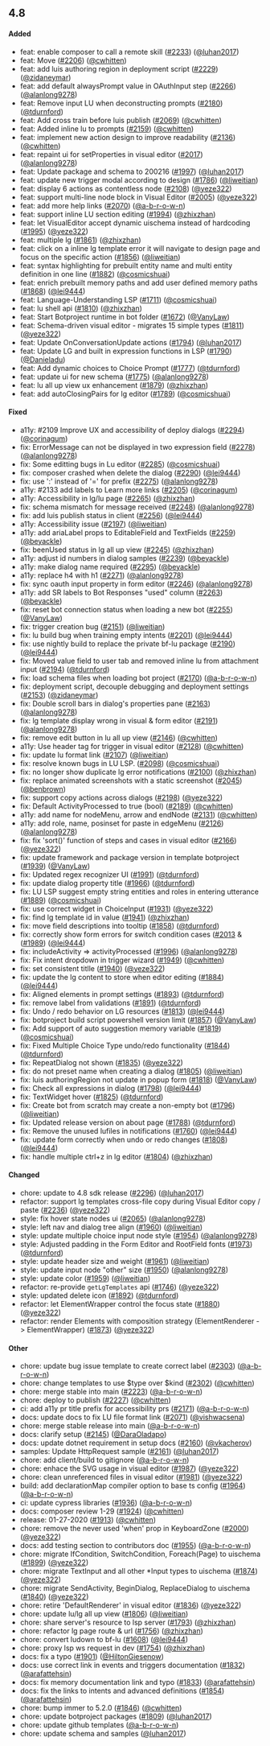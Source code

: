 ## 4.8

#### Added

- feat: enable composer to call a remote skill ([#2233](https://github.com/microsoft/BotFramework-Composer/pull/2233)) ([@luhan2017](https://github.com/luhan2017))
- feat: Move ([#2206](https://github.com/microsoft/BotFramework-Composer/pull/2206)) ([@cwhitten](https://github.com/cwhitten))
- feat: add luis authoring region in deployment script ([#2229](https://github.com/microsoft/BotFramework-Composer/pull/2229)) ([@zidaneymar](https://github.com/zidaneymar))
- feat: add default alwaysPrompt value in OAuthInput step ([#2266](https://github.com/microsoft/BotFramework-Composer/pull/2266)) ([@alanlong9278](https://github.com/alanlong9278))
- feat: Remove input LU when deconstructing prompts ([#2180](https://github.com/microsoft/BotFramework-Composer/pull/2180)) ([@tdurnford](https://github.com/tdurnford))
- feat: Add cross train before luis publish ([#2069](https://github.com/microsoft/BotFramework-Composer/pull/2069)) ([@cwhitten](https://github.com/cwhitten))
- feat: Added inline lu to prompts ([#2159](https://github.com/microsoft/BotFramework-Composer/pull/2159)) ([@cwhitten](https://github.com/cwhitten))
- feat: implement new action design to improve readability ([#2136](https://github.com/microsoft/BotFramework-Composer/pull/2136)) ([@cwhitten](https://github.com/cwhitten))
- feat: repaint ui for setProperties in visual editor ([#2017](https://github.com/microsoft/BotFramework-Composer/pull/2017)) ([@alanlong9278](https://github.com/alanlong9278))
- feat: Update package and schema to 200216 ([#1997](https://github.com/microsoft/BotFramework-Composer/pull/1997)) ([@luhan2017](https://github.com/luhan2017))
- feat: update new trigger modal according to design ([#1786](https://github.com/microsoft/BotFramework-Composer/pull/1786)) ([@liweitian](https://github.com/liweitian))
- feat: display 6 actions as contentless node ([#2108](https://github.com/microsoft/BotFramework-Composer/pull/2108)) ([@yeze322](https://github.com/yeze322))
- feat: support multi-line node block in Visual Editor ([#2005](https://github.com/microsoft/BotFramework-Composer/pull/2005)) ([@yeze322](https://github.com/yeze322))
- feat: add more help links ([#2070](https://github.com/microsoft/BotFramework-Composer/pull/2070)) ([@a-b-r-o-w-n](https://github.com/a-b-r-o-w-n))
- feat: support inline LU section editing ([#1994](https://github.com/microsoft/BotFramework-Composer/pull/1994)) ([@zhixzhan](https://github.com/zhixzhan))
- feat: let VisualEditor accept dynamic uischema instead of hardcoding ([#1995](https://github.com/microsoft/BotFramework-Composer/pull/1995)) ([@yeze322](https://github.com/yeze322))
- feat: multiple lg ([#1861](https://github.com/microsoft/BotFramework-Composer/pull/1861)) ([@zhixzhan](https://github.com/zhixzhan))
- feat: click on a inline lg template error it will navigate to design page and focus on the specific action ([#1856](https://github.com/microsoft/BotFramework-Composer/pull/1856)) ([@liweitian](https://github.com/liweitian))
- feat: syntax highlighting for prebuilt entity name and multi entity definition in one line ([#1882](https://github.com/microsoft/BotFramework-Composer/pull/1882)) ([@cosmicshuai](https://github.com/cosmicshuai))
- feat: enrich prebuilt memory paths and add user defined memory paths ([#1868](https://github.com/microsoft/BotFramework-Composer/pull/1868)) ([@lei9444](https://github.com/lei9444))
- feat: Language-Understanding LSP ([#1711](https://github.com/microsoft/BotFramework-Composer/pull/1711)) ([@cosmicshuai](https://github.com/cosmicshuai))
- feat: lu shell api ([#1810](https://github.com/microsoft/BotFramework-Composer/pull/1810)) ([@zhixzhan](https://github.com/zhixzhan))
- feat: Start Botproject runtime in bot folder ([#1672](https://github.com/microsoft/BotFramework-Composer/pull/1672)) ([@VanyLaw](https://github.com/VanyLaw))
- feat: Schema-driven visual editor - migrates 15 simple types ([#1811](https://github.com/microsoft/BotFramework-Composer/pull/1811)) ([@yeze322](https://github.com/yeze322))
- feat: Update OnConversationUpdate actions ([#1794](https://github.com/microsoft/BotFramework-Composer/pull/1794)) ([@luhan2017](https://github.com/luhan2017))
- feat: Update LG and built in expression functions in LSP ([#1790](https://github.com/microsoft/BotFramework-Composer/pull/1790)) ([@Danieladu](https://github.com/Danieladu))
- feat: Add dynamic choices to Choice Prompt ([#1777](https://github.com/microsoft/BotFramework-Composer/pull/1777)) ([@tdurnford](https://github.com/tdurnford))
- feat: update ui for new schema ([#1775](https://github.com/microsoft/BotFramework-Composer/pull/1775)) ([@alanlong9278](https://github.com/alanlong9278))
- feat: lu all up view ux enhancement ([#1879](https://github.com/microsoft/BotFramework-Composer/pull/1879)) ([@zhixzhan](https://github.com/zhixzhan))
- feat: add autoClosingPairs for lg editor ([#1789](https://github.com/microsoft/BotFramework-Composer/pull/1789)) ([@cosmicshuai](https://github.com/cosmicshuai))

#### Fixed

- a11y: #2109 Improve UX and accessibility of deploy dialogs ([#2294](https://github.com/microsoft/BotFramework-Composer/pull/2294)) ([@corinagum](https://github.com/corinagum))
- fix: ErrorMessage can not be displayed in two expression field ([#2278](https://github.com/microsoft/BotFramework-Composer/pull/2278)) ([@alanlong9278](https://github.com/alanlong9278))
- fix: Some editting bugs in Lu editor ([#2285](https://github.com/microsoft/BotFramework-Composer/pull/2285)) ([@cosmicshuai](https://github.com/cosmicshuai))
- fix: composer crashed when delete the dialog ([#2290](https://github.com/microsoft/BotFramework-Composer/pull/2290)) ([@lei9444](https://github.com/lei9444))
- fix: use ':' instead of '=' for prefix ([#2275](https://github.com/microsoft/BotFramework-Composer/pull/2275)) ([@alanlong9278](https://github.com/alanlong9278))
- a11y: #2133 add labels to Learn more links ([#2205](https://github.com/microsoft/BotFramework-Composer/pull/2205)) ([@corinagum](https://github.com/corinagum))
- a11y: Accessibility in lg/lu page ([#2265](https://github.com/microsoft/BotFramework-Composer/pull/2265)) ([@zhixzhan](https://github.com/zhixzhan))
- fix: schema mismatch for message received ([#2248](https://github.com/microsoft/BotFramework-Composer/pull/2248)) ([@alanlong9278](https://github.com/alanlong9278))
- fix: add luis publish status in client ([#2256](https://github.com/microsoft/BotFramework-Composer/pull/2256)) ([@lei9444](https://github.com/lei9444))
- a11y: Accessibility issue ([#2197](https://github.com/microsoft/BotFramework-Composer/pull/2197)) ([@liweitian](https://github.com/liweitian))
- a11y: add ariaLabel props to EditableField and TextFields ([#2259](https://github.com/microsoft/BotFramework-Composer/pull/2259)) ([@beyackle](https://github.com/beyackle))
- fix: beenUsed status in lg all up view ([#2245](https://github.com/microsoft/BotFramework-Composer/pull/2245)) ([@zhixzhan](https://github.com/zhixzhan))
- a11y: adjust id numbers in dialog samples ([#2239](https://github.com/microsoft/BotFramework-Composer/pull/2239)) ([@beyackle](https://github.com/beyackle))
- a11y: make dialog name required ([#2295](https://github.com/microsoft/BotFramework-Composer/pull/2295)) ([@beyackle](https://github.com/beyackle))
- a11y: replace h4 with h1 ([#2271](https://github.com/microsoft/BotFramework-Composer/pull/2271)) ([@alanlong9278](https://github.com/alanlong9278))
- fix: sync oauth input property in form editor ([#2246](https://github.com/microsoft/BotFramework-Composer/pull/2246)) ([@alanlong9278](https://github.com/alanlong9278))
- a11y: add SR labels to Bot Responses "used" column ([#2263](https://github.com/microsoft/BotFramework-Composer/pull/2263)) ([@beyackle](https://github.com/beyackle))
- fix: reset bot connection status when loading a new bot ([#2255](https://github.com/microsoft/BotFramework-Composer/pull/2255)) ([@VanyLaw](https://github.com/VanyLaw))
- fix: trigger creation bug ([#2151](https://github.com/microsoft/BotFramework-Composer/pull/2151)) ([@liweitian](https://github.com/liweitian))
- fix: lu build bug when training empty intents ([#2201](https://github.com/microsoft/BotFramework-Composer/pull/2201)) ([@lei9444](https://github.com/lei9444))
- fix: use nightly build to replace the private bf-lu package ([#2190](https://github.com/microsoft/BotFramework-Composer/pull/2190)) ([@lei9444](https://github.com/lei9444))
- fix: Moved value field to user tab and removed inline lu from attachment input ([#2194](https://github.com/microsoft/BotFramework-Composer/pull/2194)) ([@tdurnford](https://github.com/tdurnford))
- fix: load schema files when loading bot project ([#2170](https://github.com/microsoft/BotFramework-Composer/pull/2170)) ([@a-b-r-o-w-n](https://github.com/a-b-r-o-w-n))
- fix: deployment script, decouple debugging and deployment settings ([#2153](https://github.com/microsoft/BotFramework-Composer/pull/2153)) ([@zidaneymar](https://github.com/zidaneymar))
- fix: Double scroll bars in dialog's properties pane ([#2163](https://github.com/microsoft/BotFramework-Composer/pull/2163)) ([@alanlong9278](https://github.com/alanlong9278))
- fix: lg template display wrong in visual & form editor ([#2191](https://github.com/microsoft/BotFramework-Composer/pull/2191)) ([@alanlong9278](https://github.com/alanlong9278))
- fix: remove edit button in lu all up view ([#2146](https://github.com/microsoft/BotFramework-Composer/pull/2146)) ([@cwhitten](https://github.com/cwhitten))
- a11y: Use header tag for trigger in visual editor ([#2128](https://github.com/microsoft/BotFramework-Composer/pull/2128)) ([@cwhitten](https://github.com/cwhitten))
- fix: update lu format link ([#2107](https://github.com/microsoft/BotFramework-Composer/pull/2107)) ([@liweitian](https://github.com/liweitian))
- fix: resolve known bugs in LU LSP. ([#2098](https://github.com/microsoft/BotFramework-Composer/pull/2098)) ([@cosmicshuai](https://github.com/cosmicshuai))
- fix: no longer show duplicate lg error notifications ([#2100](https://github.com/microsoft/BotFramework-Composer/pull/2100)) ([@zhixzhan](https://github.com/zhixzhan))
- fix: replace animated screenshots with a static screenshot ([#2045](https://github.com/microsoft/BotFramework-Composer/pull/2045)) ([@benbrown](https://github.com/benbrown))
- fix: support copy actions across dialogs ([#2198](https://github.com/microsoft/BotFramework-Composer/pull/2198)) ([@yeze322](https://github.com/yeze322))
- fix: Default ActivityProcessed to true (bool) ([#2189](https://github.com/microsoft/BotFramework-Composer/pull/2189)) ([@cwhitten](https://github.com/cwhitten))
- a11y: add name for nodeMenu, arrow and endNode ([#2131](https://github.com/microsoft/BotFramework-Composer/pull/2131)) ([@cwhitten](https://github.com/cwhitten))
- a11y: add role, name, posinset for paste in edgeMenu ([#2126](https://github.com/microsoft/BotFramework-Composer/pull/2126)) ([@alanlong9278](https://github.com/alanlong9278))
- fix: fix 'sort()' function of steps and cases in visual editor ([#2166](https://github.com/microsoft/BotFramework-Composer/pull/2166)) ([@yeze322](https://github.com/yeze322))
- fix: update framework and package version in template botproject ([#1939](https://github.com/microsoft/BotFramework-Composer/pull/1939)) ([@VanyLaw](https://github.com/VanyLaw))
- fix: Updated regex recognizer UI ([#1991](https://github.com/microsoft/BotFramework-Composer/pull/1991)) ([@tdurnford](https://github.com/tdurnford))
- fix: update dialog property title ([#1966](https://github.com/microsoft/BotFramework-Composer/pull/1966)) ([@tdurnford](https://github.com/tdurnford))
- fix: LU LSP suggest empty string entities and roles in entering utterance ([#1889](https://github.com/microsoft/BotFramework-Composer/pull/1889)) ([@cosmicshuai](https://github.com/cosmicshuai))
- fix: use correct widget in ChoiceInput ([#1931](https://github.com/microsoft/BotFramework-Composer/pull/1931)) ([@yeze322](https://github.com/yeze322))
- fix: find lg template id in value ([#1941](https://github.com/microsoft/BotFramework-Composer/pull/1941)) ([@zhixzhan](https://github.com/zhixzhan))
- fix: move field descriptions into tooltip ([#1858](https://github.com/microsoft/BotFramework-Composer/pull/1858)) ([@tdurnford](https://github.com/tdurnford))
- fix: correctly show form errors for switch condition cases ([#2013](https://github.com/microsoft/BotFramework-Composer/pull/2013) & ([#1989](https://github.com/microsoft/BotFramework-Composer/pull/1989)) ([@lei9444](https://github.com/lei9444))
- fix: includeActivity => activityProcessed ([#1996](https://github.com/microsoft/BotFramework-Composer/pull/1996)) ([@alanlong9278](https://github.com/alanlong9278))
- fix: Fix intent dropdown in trigger wizard ([#1949](https://github.com/microsoft/BotFramework-Composer/pull/1949)) ([@cwhitten](https://github.com/cwhitten))
- fix: set consistent titlle ([#1940](https://github.com/microsoft/BotFramework-Composer/pull/1940)) ([@yeze322](https://github.com/yeze322))
- fix: update the lg content to store when editor editing ([#1884](https://github.com/microsoft/BotFramework-Composer/pull/1884)) ([@lei9444](https://github.com/lei9444))
- fix: Aligned elements in prompt settings ([#1893](https://github.com/microsoft/BotFramework-Composer/pull/1893)) ([@tdurnford](https://github.com/tdurnford))
- fix: remove label from validations ([#1891](https://github.com/microsoft/BotFramework-Composer/pull/1891)) ([@tdurnford](https://github.com/tdurnford))
- fix: Undo / redo behavior on LG resources ([#1813](https://github.com/microsoft/BotFramework-Composer/pull/1813)) ([@lei9444](https://github.com/lei9444))
- fix: botproject build script powershell version limit ([#1857](https://github.com/microsoft/BotFramework-Composer/pull/1857)) ([@VanyLaw](https://github.com/VanyLaw))
- fix: Add support of auto suggestion memory variable ([#1819](https://github.com/microsoft/BotFramework-Composer/pull/1819)) ([@cosmicshuai](https://github.com/cosmicshuai))
- fix: Fixed Multiple Choice Type undo/redo functionality ([#1844](https://github.com/microsoft/BotFramework-Composer/pull/1844)) ([@tdurnford](https://github.com/tdurnford))
- fix: RepeatDialog not shown ([#1835](https://github.com/microsoft/BotFramework-Composer/pull/1835)) ([@yeze322](https://github.com/yeze322))
- fix: do not preset name when creating a dialog ([#1805](https://github.com/microsoft/BotFramework-Composer/pull/1805)) ([@liweitian](https://github.com/liweitian))
- fix: luis authoringRegion not update in popup form ([#1818](https://github.com/microsoft/BotFramework-Composer/pull/1818)) ([@VanyLaw](https://github.com/VanyLaw))
- fix: Check all expressions in dialog ([#1798](https://github.com/microsoft/BotFramework-Composer/pull/1798)) ([@lei9444](https://github.com/lei9444))
- fix: TextWidget hover ([#1825](https://github.com/microsoft/BotFramework-Composer/pull/1825)) ([@tdurnford](https://github.com/tdurnford))
- fix: Create bot from scratch may create a non-empty bot ([#1796](https://github.com/microsoft/BotFramework-Composer/pull/1796)) ([@liweitian](https://github.com/liweitian))
- fix: Updated release version on about page ([#1788](https://github.com/microsoft/BotFramework-Composer/pull/1788)) ([@tdurnford](https://github.com/tdurnford))
- fix: Remove the unused lufiles in notifications ([#1760](https://github.com/microsoft/BotFramework-Composer/pull/1760)) ([@lei9444](https://github.com/lei9444))
- fix: update form correctly when undo or redo changes ([#1808](https://github.com/microsoft/BotFramework-Composer/pull/1808)) ([@lei9444](https://github.com/lei9444))
- fix: handle multiple ctrl+z in lg editor ([#1804](https://github.com/microsoft/BotFramework-Composer/pull/1804)) ([@zhixzhan](https://github.com/zhixzhan))

#### Changed

- chore: update to 4.8 sdk release ([#2296](https://github.com/microsoft/BotFramework-Composer/pull/2296)) ([@luhan2017](https://github.com/luhan2017))
- refactor: support lg templates cross-file copy during Visual Editor copy / paste ([#2236](https://github.com/microsoft/BotFramework-Composer/pull/2236)) ([@yeze322](https://github.com/yeze322))
- style: fix hover state nodes ui ([#2065](https://github.com/microsoft/BotFramework-Composer/pull/2065)) ([@alanlong9278](https://github.com/alanlong9278))
- style: left nav and dialog tree align ([#1960](https://github.com/microsoft/BotFramework-Composer/pull/1960)) ([@liweitian](https://github.com/liweitian))
- style: update multiple choice input node style ([#1954](https://github.com/microsoft/BotFramework-Composer/pull/1954)) ([@alanlong9278](https://github.com/alanlong9278))
- style: Adjusted padding in the Form Editor and RootField fonts ([#1973](https://github.com/microsoft/BotFramework-Composer/pull/1973)) ([@tdurnford](https://github.com/tdurnford))
- style: update header size and weight ([#1961](https://github.com/microsoft/BotFramework-Composer/pull/1961)) ([@liweitian](https://github.com/liweitian))
- style: update input node "other" size ([#1950](https://github.com/microsoft/BotFramework-Composer/pull/1950)) ([@alanlong9278](https://github.com/alanlong9278))
- style: update color ([#1959](https://github.com/microsoft/BotFramework-Composer/pull/1959)) ([@liweitian](https://github.com/liweitian))
- refactor: re-provide `getLgTemplates` api ([#1746](https://github.com/microsoft/BotFramework-Composer/pull/1746)) ([@yeze322](https://github.com/yeze322))
- style: updated delete icon ([#1892](https://github.com/microsoft/BotFramework-Composer/pull/1892)) ([@tdurnford](https://github.com/tdurnford))
- refactor: let ElementWrapper control the focus state ([#1880](https://github.com/microsoft/BotFramework-Composer/pull/1880)) ([@yeze322](https://github.com/yeze322))
- refactor: render Elements with composition strategy (ElementRenderer -> ElementWrapper) ([#1873](https://github.com/microsoft/BotFramework-Composer/pull/1873)) ([@yeze322](https://github.com/yeze322))

#### Other

- chore: update bug issue template to create correct label ([#2303](https://github.com/microsoft/BotFramework-Composer/pull/2303)) ([@a-b-r-o-w-n](https://github.com/a-b-r-o-w-n))
- chore: change templates to use $type over $kind ([#2302](https://github.com/microsoft/BotFramework-Composer/pull/2302)) ([@cwhitten](https://github.com/cwhitten))
- chore: merge stable into main ([#2223](https://github.com/microsoft/BotFramework-Composer/pull/2223)) ([@a-b-r-o-w-n](https://github.com/a-b-r-o-w-n))
- chore: deploy to publish ([#2227](https://github.com/microsoft/BotFramework-Composer/pull/2227)) ([@cwhitten](https://github.com/cwhitten))
- ci: add a11y pr title prefix for accessibility prs ([#2171](https://github.com/microsoft/BotFramework-Composer/pull/2171)) ([@a-b-r-o-w-n](https://github.com/a-b-r-o-w-n))
- docs: update docs to fix LU file format link ([#2071](https://github.com/microsoft/BotFramework-Composer/pull/2071)) ([@vishwacsena](https://github.com/vishwacsena))
- chore: merge stable release into main ([@a-b-r-o-w-n](https://github.com/a-b-r-o-w-n))
- docs: clarify setup ([#2145](https://github.com/microsoft/BotFramework-Composer/pull/2145)) ([@DaraOladapo](https://github.com/DaraOladapo))
- docs: update dotnet requirement in setup docs ([#2160](https://github.com/microsoft/BotFramework-Composer/pull/2160)) ([@vkacherov](https://github.com/vkacherov))
- samples: Update HttpRequest sample ([#2161](https://github.com/microsoft/BotFramework-Composer/pull/2161)) ([@luhan2017](https://github.com/luhan2017))
- chore: add client/build to gitignore ([@a-b-r-o-w-n](https://github.com/a-b-r-o-w-n))
- chore: enhace the SVG usage in visual editor ([#1987](https://github.com/microsoft/BotFramework-Composer/pull/1987)) ([@yeze322](https://github.com/yeze322))
- chore: clean unreferenced files in visual editor ([#1981](https://github.com/microsoft/BotFramework-Composer/pull/1981)) ([@yeze322](https://github.com/yeze322))
- build: add declarationMap compiler option to base ts config ([#1964](https://github.com/microsoft/BotFramework-Composer/pull/1964)) ([@a-b-r-o-w-n](https://github.com/a-b-r-o-w-n))
- ci: update cypress libraries ([#1936](https://github.com/microsoft/BotFramework-Composer/pull/1936)) ([@a-b-r-o-w-n](https://github.com/a-b-r-o-w-n))
- docs: composer review 1-29 ([#1924](https://github.com/microsoft/BotFramework-Composer/pull/1924)) ([@cwhitten](https://github.com/cwhitten))
- release: 01-27-2020 ([#1913](https://github.com/microsoft/BotFramework-Composer/pull/1913)) ([@cwhitten](https://github.com/cwhitten))
- chore: remove the never used 'when' prop in KeyboardZone ([#2000](https://github.com/microsoft/BotFramework-Composer/pull/2000)) ([@yeze322](https://github.com/yeze322))
- docs: add testing section to contributors doc ([#1955](https://github.com/microsoft/BotFramework-Composer/pull/1955)) ([@a-b-r-o-w-n](https://github.com/a-b-r-o-w-n))
- chore: migrate IfCondition, SwitchCondition, Foreach(Page) to uischema ([#1899](https://github.com/microsoft/BotFramework-Composer/pull/1899)) ([@yeze322](https://github.com/yeze322))
- chore: migrate TextInput and all other \*Input types to uischema ([#1874](https://github.com/microsoft/BotFramework-Composer/pull/1874)) ([@yeze322](https://github.com/yeze322))
- chore: migrate SendActivity, BeginDialog, ReplaceDialog to uischema ([#1840](https://github.com/microsoft/BotFramework-Composer/pull/1840)) ([@yeze322](https://github.com/yeze322))
- chore: retire 'DefaultRenderer' in visual editor ([#1836](https://github.com/microsoft/BotFramework-Composer/pull/1836)) ([@yeze322](https://github.com/yeze322))
- chore: update lu/lg all up view ([#1806](https://github.com/microsoft/BotFramework-Composer/pull/1806)) ([@liweitian](https://github.com/liweitian))
- chore: share server's resource to lsp server ([#1793](https://github.com/microsoft/BotFramework-Composer/pull/1793)) ([@zhixzhan](https://github.com/zhixzhan))
- chore: refactor lg page route & url ([#1756](https://github.com/microsoft/BotFramework-Composer/pull/1756)) ([@zhixzhan](https://github.com/zhixzhan))
- chore: convert ludown to bf-lu ([#1608](https://github.com/microsoft/BotFramework-Composer/pull/1608)) ([@lei9444](https://github.com/lei9444))
- chore: proxy lsp ws request in dev ([#1754](https://github.com/microsoft/BotFramework-Composer/pull/1754)) ([@zhixzhan](https://github.com/zhixzhan))
- docs: fix a typo ([#1901](https://github.com/microsoft/BotFramework-Composer/pull/1901)) ([@HiltonGiesenow](https://github.com/HiltonGiesenow))
- docs: use correct link in events and triggers documentation ([#1832](https://github.com/microsoft/BotFramework-Composer/pull/1832)) ([@arafattehsin](https://github.com/arafattehsin))
- docs: fix memory documentation link and typo ([#1833](https://github.com/microsoft/BotFramework-Composer/pull/1833)) ([@arafattehsin](https://github.com/arafattehsin))
- docs: fix the links to intents and advanced definitions ([#1854](https://github.com/microsoft/BotFramework-Composer/pull/1854)) ([@arafattehsin](https://github.com/arafattehsin))
- chore: bump immer to 5.2.0 ([#1846](https://github.com/microsoft/BotFramework-Composer/pull/1846)) ([@cwhitten](https://github.com/cwhitten))
- chore: update botproject packages ([#1809](https://github.com/microsoft/BotFramework-Composer/pull/1809)) ([@luhan2017](https://github.com/luhan2017))
- chore: update github templates ([@a-b-r-o-w-n](https://github.com/a-b-r-o-w-n))
- chore: update schema and samples ([@luhan2017](https://github.com/luhan2017))
